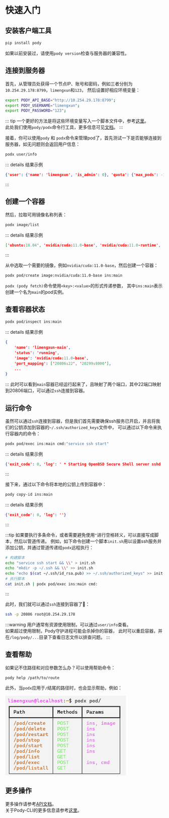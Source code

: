 
# 快速入门

## 安装客户端工具
```sh
pip install pody
```
如果以前安装过，请使用`pody version`检查与服务器的兼容性。

## 连接到服务器 
首先，从管理员处获得一个节点IP、账号和密码，例如三者分别为`10.254.29.178:8799`，`limengxun`和`123`，
然后设置好相应环境变量：
```sh
export PODY_API_BASE="http://10.254.29.178:8799";
export PODY_USERNAME="limengxun";
export PODY_PASSWORD="123";
```

::: tip
一个更好的方法是将这些环境变量写入一个脚本文件中，参考[这里](./pody-cli#configuration)。  
此处我们使用`pody/podx`命令行工具，更多信息可见[文档](/pody-cli)。
:::

接着，你可以使用`pody` 和 `podx`命令来管理pod了，首先测试一下是否能够连接到服务器，如无问题则会返回用户信息：
```sh
podx user/info
```
::: details 结果示例
```json
{'user': {'name': 'limengxun', 'is_admin': 0}, 'quota': {'max_pods': -1, 'gpu_count': -1, 'memory_limit': -1}}
```
:::


## 创建一个容器
然后，拉取可用镜像名称列表：
```sh
podx image/list
```
::: details 结果示例
```json
['ubuntu:18.04', 'nvidia/cuda:11.0-base', 'nvidia/cuda:11.0-runtime', 'nvidia/cuda:11.0-devel']
```
:::

从中选取一个需要的镜像，例如`nvidia/cuda:11.0-base`，然后创建一个容器：
```sh
podx pod/create image:nvidia/cuda:11.0-base ins:main
```
`podx (pody fetch)`命令使用`<key>:<value>`的形式传递参数，
其中`ins:main`表示创建一个名为`main`的pod实例。

## 查看容器状态
```sh
podx pod/inspect ins:main
```
::: details 结果示例
```json
{
    'name': 'limengxun-main',
    'status': 'running',
    'image': 'nvidia/cuda:11.0-base',
    'port_mapping': ['20806:22', '20299:8000'],
    ...
}
```
:::
此时可以看到`main`容器已经运行起来了，且映射了两个端口，其中22端口映射到20806端口，可以通过`ssh`连接到容器。

## 运行命令
虽然可以通过`ssh`连接到容器，但是我们首先需要确保ssh服务已开启，并且将我们的公钥添加到容器的`~/.ssh/authorized_keys`文件中，
可以通过以下命令来执行容器内的命令：
```sh
podx pod/exec ins:main cmd:"service ssh start"
```
::: details 结果示例
```json
{'exit_code': 0, 'log': ' * Starting OpenBSD Secure Shell server sshd       \x1b[80G \r\x1b[74G[ OK ]\r\n'}
```
:::


接下来，通过以下命令将本地的公钥上传到容器中：
```sh
pody copy-id ins:main
```

::: details 结果示例
```json
{'exit_code': 0, 'log': ''}
```
:::

<!-- podx pod/exec ins:main cmd:"mkdir -p ~/.ssh && echo $(cat ~/.ssh/id_rsa.pub) >> ~/.ssh/authorized_keys" -->
:::tip
如果要执行多条命令，或者需要避免使用`"`进行空格转义，可以直接写成脚本，然后以管道传递。
例如，如下命令创建一个脚本`init.sh`用以设置ssh服务并添加公钥，并通过管道传递给`podx`远程执行：
```sh
# 构建脚本
echo "service ssh start && \\" > init.sh
echo "mkdir -p ~/.ssh && \\" >> init.sh
echo "echo $(cat ~/.ssh/id_rsa.pub) >> ~/.ssh/authorized_keys" >> init.sh
# 执行脚本
cat init.sh | podx pod/exec ins:main cmd:
```
:::

此时，我们就可以通过`ssh`连接到容器了🎉：
```sh
ssh -p 20806 root@10.254.29.178
```

:::warning
用户通常有资源使用限制，可以通过`user/info`查看。  
如果超过使用限制，Pody守护进程可能会杀掉你的容器，
此时可以重启容器，并在`/log/pody/...`目录下查看日志文件以排查问题。
:::

## 查看帮助
如果记不住路径和对应参数怎么办？可以使用帮助命令：
```sh
pody help /path/to/route
```

此外，当`podx`应用于`/`结尾的路径时，也会显示帮助，例如：
![帮助示例](./assets/help_example.png)


## 更多操作
更多操作请参考[API文档](./api.md)。  
关于Pody-CLI的更多信息请参考[这里](./pody-cli.md)。  

<style scoped>
    img {
        margin-top: 1rem;
        max-width: 24rem;
        filter: invert(1);
    }
</style>
